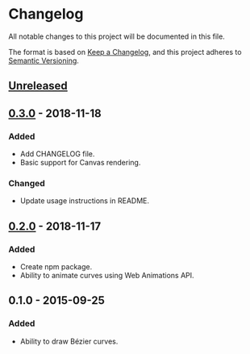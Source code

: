 # Changelog
All notable changes to this project will be documented in this file.

The format is based on [Keep a Changelog](https://keepachangelog.com/en/1.0.0/),
and this project adheres to [Semantic Versioning](https://semver.org/spec/v2.0.0.html).

## [Unreleased]

## [0.3.0] - 2018-11-18
### Added
- Add CHANGELOG file.
- Basic support for Canvas rendering.

### Changed
- Update usage instructions in README.

## [0.2.0] - 2018-11-17
### Added
- Create npm package.
- Ability to animate curves using Web Animations API.

## 0.1.0 - 2015-09-25
### Added
- Ability to draw Bézier curves.

[Unreleased]: https://github.com/elfalem/Leaflet.curve/compare/v0.3.0...HEAD
[0.3.0]: https://github.com/elfalem/Leaflet.curve/compare/v0.2.0...v0.3.0
[0.2.0]: https://github.com/elfalem/Leaflet.curve/compare/v0.1.0...v0.2.0
